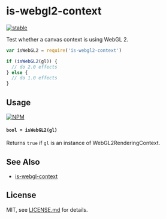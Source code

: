 # is-webgl2-context

[![stable](http://badges.github.io/stability-badges/dist/stable.svg)](http://github.com/badges/stability-badges)

Test whether a canvas context is using WebGL 2.

```js
var isWebGL2 = require('is-webgl2-context')

if (isWebGL2(gl)) {
  // do 2.0 effects
} else {
  // do 1.0 effects
}
```

## Usage

[![NPM](https://nodei.co/npm/is-webgl2-context.png)](https://www.npmjs.com/package/is-webgl2-context)

#### `bool = isWebGL2(gl)`

Returns `true` if `gl` is an instance of WebGL2RenderingContext.

## See Also

- [is-webgl-context](https://github.com/mattdesl/is-webgl-context)

## License

MIT, see [LICENSE.md](http://github.com/Jam3/is-webgl2-context/blob/master/LICENSE.md) for details.
